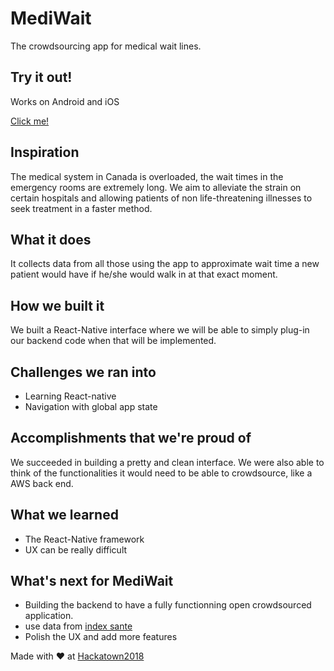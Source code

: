 # MediWait
The crowdsourcing app for medical wait lines.

## Try it out!
Works on Android and iOS

[Click me!](https://exp.host/@progdrasil/mediwait)

## Inspiration

The medical system in Canada is overloaded, the wait times in the emergency rooms are extremely long. We aim to alleviate the strain on certain hospitals and allowing patients of non life-threatening illnesses to seek treatment in a faster method.

## What it does

It collects data from all those using the app to approximate wait time a new patient would have if he/she would walk in at that exact moment.

## How we built it

We built a React-Native interface where we will be able to simply plug-in our backend code when that will be implemented.

## Challenges we ran into

* Learning React-native
* Navigation with global app state

## Accomplishments that we're proud of

We succeeded in building a pretty and clean interface. We were also able to think of the functionalities it would need to be able to crowdsource, like a AWS back end.

## What we learned

* The React-Native framework
* UX can be really difficult

## What's next for MediWait

* Building the backend to have a fully functionning open crowdsourced application.
* use data from [index sante](https://www.indexsante.ca/urgences/)
* Polish the UX and add more features



Made with :heart: at [Hackatown2018](https://hackatown2018.devpost.com/?ref_content=default&ref_feature=challenge&ref_medium=discover)
